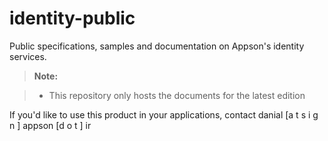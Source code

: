 # identity-public
Public specifications, samples and documentation on Appson's identity services. 

> **Note:**

> - This repository only hosts the documents for the latest edition


If you'd like to use this product in your applications, contact danial [a t s i g n ] appson [d o t ] ir 
